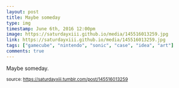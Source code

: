```yaml
---
layout: post
title: Maybe someday
type: img
timestamp: June 6th, 2016 12:00pm
image: https://saturdayxiii.github.io/media/145516013259.jpg
link: https://saturdayxiii.github.io/media/145516013259.jpg
tags: ["gamecube", "nintendo", "sonic", "case", "idea", "art"]
comments: true
---
```


Maybe someday.
 
  
<small>source: https://saturdayxiii.tumblr.com/post/145516013259</small>
